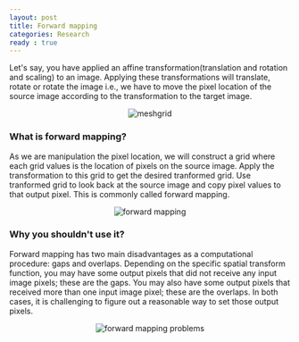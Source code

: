 ```yaml
---
layout: post
title: Forward mapping
categories: Research
ready : true
---
```



Let's say, you have applied an affine transformation(translation and rotation and scaling) to an image. Applying these transformations will translate, rotate or rotate the image i.e., we have to move the pixel location of the source image according to the transformation to the target image. 

<p align="center">
  <img src="https://www.mathworks.com/content/mathworks/www/en/company/newsletters/articles/using-matlabs-meshgrid-command-and-array-operators-to-implement-one-and-two-variable-functions/jcr:content/mainParsys/image_2.adapt.full.low.gif/1469941369997.gif" alt="meshgrid">
</p>

### What is forward mapping?

As we are manipulation the pixel location, we will construct a grid where each grid values is the location of pixels on the source image. Apply the transformation to this grid to get the desired tranformed grid. Use tranformed grid to look back at the source image and copy pixel values to that output pixel. This is commonly called forward mapping.

<p align="center">
  <img src="https://www.mathworks.com/content/mathworks/www/en/company/newsletters/articles/https://blogs.mathworks.com/images/steve/53/forward_mapping_a.png" alt="forward mapping">
</p>

### Why you shouldn't use it?

Forward mapping has two main disadvantages as a computational procedure: gaps and overlaps. Depending on the specific spatial transform function, you may have some output pixels that did not receive any input image pixels; these are the gaps. You may also have some output pixels that received more than one input image pixel; these are the overlaps. In both cases, it is challenging to figure out a reasonable way to set those output pixels. 

<p align="center">
  <img src="https://blogs.mathworks.com/images/steve/53/forward_mapping_b.png" alt="forward mapping problems">
</p>